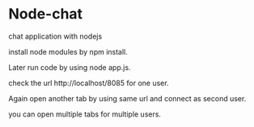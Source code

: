 # Node-chat
chat application with nodejs

install node modules by npm install.

Later run code by using node app.js.

check the url http://localhost/8085 for one user.

Again open another tab by using same url and connect as second user.

you can open multiple tabs for multiple users.

